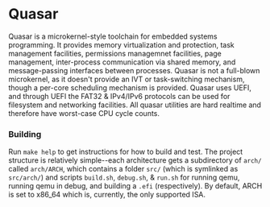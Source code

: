 # Quasar

Quasar is a microkernel-style toolchain for embedded systems programming. It provides memory virtualization and protection, task management facilities, permissions managemnet facilities, page management, inter-process communication via shared memory, and message-passing interfaces between processes. Quasar is not a full-blown microkernel, as it doesn't provide an IVT or task-switching mechanism, though a per-core scheduling mechanism is provided. Quasar uses UEFI, and through UEFI the FAT32 & IPv4/IPv6 protocols can be used for filesystem and networking facilities. All quasar utilities are hard realtime and therefore have worst-case CPU cycle counts.

### Building

Run `make help` to get instructions for how to build and test. The project structure is relatively simple--each architecture gets a subdirectory of `arch/` called `arch/ARCH`, which contains a folder `src/` (which is symlinked as `src/arch/`) and scripts `build.sh`, `debug.sh`, & `run.sh` for running qemu, running qemu in debug, and building a `.efi` (respectively). By default, ARCH is set to x86_64 which is, currently, the only supported ISA.
